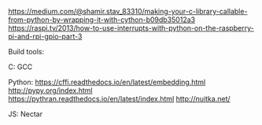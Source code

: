 https://medium.com/@shamir.stav_83310/making-your-c-library-callable-from-python-by-wrapping-it-with-cython-b09db35012a3
https://raspi.tv/2013/how-to-use-interrupts-with-python-on-the-raspberry-pi-and-rpi-gpio-part-3

Build tools:

C:
    GCC


Python:
    https://cffi.readthedocs.io/en/latest/embedding.html
    http://pypy.org/index.html
    https://pythran.readthedocs.io/en/latest/index.html
    http://nuitka.net/

JS:
    Nectar






